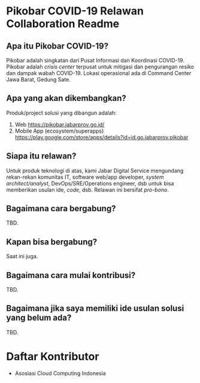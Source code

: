# Pikobar COVID-19 Relawan Collaboration Readme

## Apa itu Pikobar COVID-19?
Pikobar adalah singkatan dari Pusat Informasi dan Koordinasi COVID-19. Pikobar adalah _crisis center_ terpusat untuk mitigasi dan pengurangan resiko dan dampak wabah COVID-19. Lokasi operasional ada di Command Center Jawa Barat, Gedung Sate.

## Apa yang akan dikembangkan?
Produk/project solusi yang dibangun adalah:
1. Web https://pikobar.jabarprov.go.id/
2. Mobile App (ecosystem/superapps) https://play.google.com/store/apps/details?id=id.go.jabarprov.pikobar

## Siapa itu relawan?
Untuk produk teknologi di atas, kami Jabar Digital Service mengundang rekan-rekan komunitas IT, software web/app developer, _system architect/analyst_, DevOps/SRE/Operations engineer, dsb untuk bisa memberikan usulan ide, _code_, dsb. Relawan ini bersifat _pro-bono_.

## Bagaimana cara bergabung?
TBD.

## Kapan bisa bergabung?
Saat ini juga.

## Bagaimana cara mulai kontribusi?
TBD.

## Bagaimana jika saya memiliki ide usulan solusi yang belum ada?
TBD.

# Daftar Kontributor
- Asosiasi Cloud Computing Indonesia 
